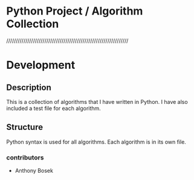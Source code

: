 # Python Project / Algorithm Collection

////////////////////////////////////////////////////////////////

# Development

## Description

This is a collection of algorithms that I have written in Python. I have also included a test file for each algorithm.

## Structure

Python syntax is used for all algorithms. Each algorithm is in its own file.

### contributors

- Anthony Bosek

```

```
